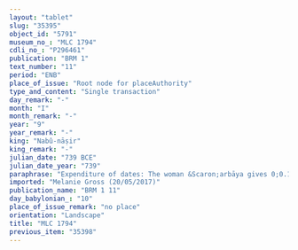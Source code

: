 ```yaml
---
layout: "tablet"
slug: "35395"
object_id: "5791"
museum_no_: "MLC 1794"
cdli_no_: "P296461"
publication: "BRM 1"
text_number: "11"
period: "ENB"
place_of_issue: "Root node for placeAuthority"
type_and_content: "Single transaction"
day_remark: "-"
month: "I"
month_remark: "-"
year: "9"
year_remark: "-"
king: "Nabû-nāṣir"
king_remark: "-"
julian_date: "739 BCE"
julian_date_year: "739"
paraphrase: "Expenditure of dates: The woman &Scaron;arbāya gives 0;0.1 kor (6 l) of dates for a torch? (<em>di</em>-<em>ra</em>-<em>pa</em>, emend. to <em>dipāru</em>?)."
imported: "Melanie Gross (20/05/2017)"
publication_name: "BRM 1 11"
day_babylonian_: "10"
place_of_issue_remark: "no place"
orientation: "Landscape"
title: "MLC 1794"
previous_item: "35398"
---
```

